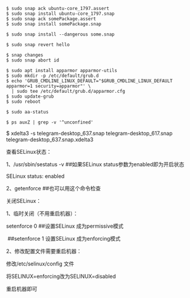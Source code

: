 ```
$ sudo snap ack ubuntu-core_1797.assert
$ sudo snap install ubuntu-core_1797.snap
$ sudo snap ack somePackage.assert
$ sudo snap install somePackage.snap

$ sudo snap install --dangerous some.snap

$ sudo snap revert hello

$ snap changes
$ sudo snap abort id
```



```
$ sudo apt install apparmor apparmor-utils
$ sudo mkdir -p /etc/default/grub.d
$ echo 'GRUB_CMDLINE_LINUX_DEFAULT="$GRUB_CMDLINE_LINUX_DEFAULT apparmor=1 security=apparmor"' \
  | sudo tee /etc/default/grub.d/apparmor.cfg
$ sudo update-grub
$ sudo reboot

$ sudo aa-status

$ ps auxZ | grep -v '^unconfined'
```

$ xdelta3 -s telegram-desktop_637.snap telegram-desktop_617.snap telegram-desktop_637.snap.xdelta3



查看SELinux状态：

1、/usr/sbin/sestatus -v      ##如果SELinux status参数为enabled即为开启状态

SELinux status:                 enabled

2、getenforce                 ##也可以用这个命令检查

关闭SELinux：

1、临时关闭（不用重启机器）：

setenforce 0                  ##设置SELinux 成为permissive模式

​                              \##setenforce 1 设置SELinux 成为enforcing模式

2、修改配置文件需要重启机器：

修改/etc/selinux/config 文件

将SELINUX=enforcing改为SELINUX=disabled

重启机器即可